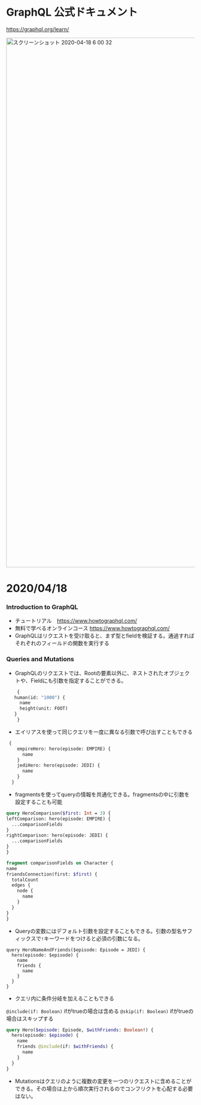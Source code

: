 # GraphQL 公式ドキュメント

https://graphql.org/learn/

<img width="1415" alt="スクリーンショット 2020-04-18 6 00 32" src="https://user-images.githubusercontent.com/11070996/79613676-f0207780-8139-11ea-8df4-a6533cbc9459.png">

# 2020/04/18

### Introduction to GraphQL

- チュートリアル　https://www.howtographql.com/ 
- 無料で学べるオンラインコース https://www.howtographql.com/ 
- GraphQLはリクエストを受け取ると、まず型とfieldを検証する。通過すればそれぞれのフィールドの関数を実行する

### Queries and Mutations

- GraphQLのリクエストでは、Rootの要素以外に、ネストされたオブジェクトや、Fieldにも引数を指定することができる。

```graphql
	{
   human(id: "1000") {
     name
     height(unit: FOOT)
   }
 	}
```

- エイリアスを使って同じクエリを一度に異なる引数で呼び出すこともできる

```graphql
 {
    empireHero: hero(episode: EMPIRE) {
      name
    }
    jediHero: hero(episode: JEDI) {
      name
    }
  }
  ```
  
  - fragmentsを使ってqueryの情報を共通化できる。fragmentsの中に引数を設定することも可能
  
  ```graphql
query HeroComparison($first: Int = 3) {
  leftComparison: hero(episode: EMPIRE) {
    ...comparisonFields
  }
  rightComparison: hero(episode: JEDI) {
    ...comparisonFields
  }
}

fragment comparisonFields on Character {
  name
  friendsConnection(first: $first) {
    totalCount
    edges {
      node {
        name
      }
    }
  }
}
```

- Queryの変数にはデフォルト引数を設定することもできる。引数の型名サフィックスで`!`キーワードをつけると必須の引数になる。

```
query HeroNameAndFriends($episode: Episode = JEDI) {
  hero(episode: $episode) {
    name
    friends {
      name
    }
  }
}
```

- クエリ内に条件分岐を加えることもできる

`@include(if: Boolean)` ifがtrueの場合は含める
`@skip(if: Boolean)` ifがtrueの場合はスキップする

```graphql
query Hero($episode: Episode, $withFriends: Boolean!) {
  hero(episode: $episode) {
    name
    friends @include(if: $withFriends) {
      name
    }
  }
}
```

- Mutationsはクエリのように複数の変更を一つのリクエストに含めることができる。その場合は上から順次実行されるのでコンフリクトを心配する必要はない。
